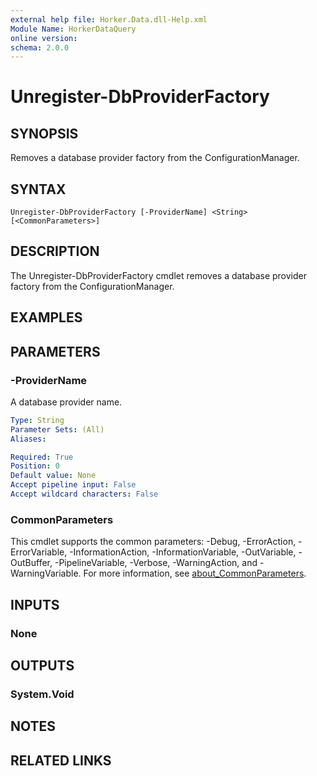 ```yaml
---
external help file: Horker.Data.dll-Help.xml
Module Name: HorkerDataQuery
online version:
schema: 2.0.0
---
```


# Unregister-DbProviderFactory

## SYNOPSIS

Removes a database provider factory from the ConfigurationManager.

## SYNTAX

```
Unregister-DbProviderFactory [-ProviderName] <String> [<CommonParameters>]
```

## DESCRIPTION

The Unregister-DbProviderFactory cmdlet removes a database provider factory from the ConfigurationManager.

## EXAMPLES

## PARAMETERS

### -ProviderName

A database provider name.

```yaml
Type: String
Parameter Sets: (All)
Aliases:

Required: True
Position: 0
Default value: None
Accept pipeline input: False
Accept wildcard characters: False
```

### CommonParameters
This cmdlet supports the common parameters: -Debug, -ErrorAction, -ErrorVariable, -InformationAction, -InformationVariable, -OutVariable, -OutBuffer, -PipelineVariable, -Verbose, -WarningAction, and -WarningVariable. For more information, see [about_CommonParameters](http://go.microsoft.com/fwlink/?LinkID=113216).

## INPUTS

### None

## OUTPUTS

### System.Void

## NOTES

## RELATED LINKS
